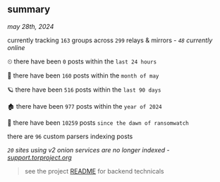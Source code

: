 
## summary
_may 28th, 2024_

currently tracking `163` groups across `299` relays & mirrors - _`48` currently online_

⏲ there have been `0` posts within the `last 24 hours`

🦈 there have been `160` posts within the `month of may`

🪐 there have been `516` posts within the `last 90 days`

🏚 there have been `977` posts within the `year of 2024`

🦕 there have been `10259` posts `since the dawn of ransomwatch`

there are `96` custom parsers indexing posts

_`20` sites using v2 onion services are no longer indexed - [support.torproject.org](https://support.torproject.org/onionservices/v2-deprecation/)_

> see the project [README](https://github.com/joshhighet/ransomwatch#ransomwatch--) for backend technicals
